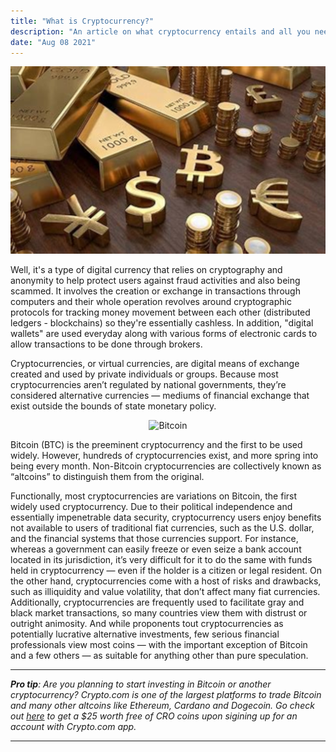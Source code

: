 ```yaml
---
title: "What is Cryptocurrency?"
description: "An article on what cryptocurrency entails and all you need to know"
date: "Aug 08 2021"
---
```


![Cryptocurrency](./2021-08-01-what-is-cryptocurrency.jpg)

Well, it's a type of digital currency that relies on cryptography and anonymity to help protect users against fraud activities and also being scammed. It involves the creation or exchange in transactions through computers and their whole operation revolves around cryptographic protocols for tracking money movement between each other (distributed ledgers - blockchains) so they're essentially cashless. In addition, "digital wallets" are used everyday along with various forms of electronic cards to allow transactions to be done through brokers.

Cryptocurrencies, or virtual currencies, are digital means of exchange created and used by private individuals or groups. Because most cryptocurrencies aren’t regulated by national governments, they’re considered alternative currencies — mediums of financial exchange that exist outside the bounds of state monetary policy.

<p align="center">
    <img width="300" src="https://th.bing.com/th/id/OIP.7cCeygHcU2AKRVbwnZIY3QHaE8?w=265&h=180&c=7&r=0&o=5&dpr=1.25&pid=1.7" alt="Bitcoin">
</p>

Bitcoin (BTC) is the preeminent cryptocurrency and the first to be used widely. However, hundreds of cryptocurrencies exist, and more spring into being every month. Non-Bitcoin cryptocurrencies are collectively known as “altcoins” to distinguish them from the original.

Functionally, most cryptocurrencies are variations on Bitcoin, the first widely used cryptocurrency. Due to their political independence and essentially impenetrable data security, cryptocurrency users enjoy benefits not available to users of traditional fiat currencies, such as the U.S. dollar, and the financial systems that those currencies support. For instance, whereas a government can easily freeze or even seize a bank account located in its jurisdiction, it’s very difficult for it to do the same with funds held in cryptocurrency — even if the holder is a citizen or legal resident. On the other hand, cryptocurrencies come with a host of risks and drawbacks, such as illiquidity and value volatility, that don’t affect many fiat currencies. Additionally, cryptocurrencies are frequently used to facilitate gray and black market transactions, so many countries view them with distrust or outright animosity. And while proponents tout cryptocurrencies as potentially lucrative alternative investments, few serious financial professionals view most coins — with the important exception of Bitcoin and a few others — as suitable for anything other than pure speculation.

---

_**Pro tip**: Are you planning to start investing in Bitcoin or another cryptocurrency? Crypto.com is one of the largest platforms to trade Bitcoin and many other altcoins like Ethereum, Cardano and Dogecoin. Go check out [here](https://crypto.com/app/68mrmzsa5w) to get a $25 worth free of CRO coins upon sigining up for an account with Crypto.com app._

---
